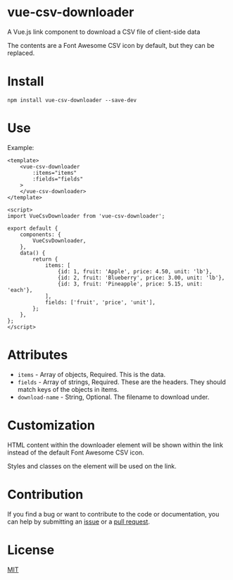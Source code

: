 # vue-csv-downloader
A Vue.js link component to download a CSV file of client-side data

The contents are a Font Awesome CSV icon by default, but they can be replaced.

# Install

`npm install vue-csv-downloader --save-dev`

# Use

Example:

```
<template>
    <vue-csv-downloader
        :items="items"
        :fields="fields"
    >
    </vue-csv-downloader>
</template>

<script>
import VueCsvDownloader from 'vue-csv-downloader';

export default {
    components: {
        VueCsvDownloader,
    },
    data() {
        return {
            items: [
                {id: 1, fruit: 'Apple', price: 4.50, unit: 'lb'},
                {id: 2, fruit: 'Blueberry', price: 3.00, unit: 'lb'},
                {id: 3, fruit: 'Pineapple', price: 5.15, unit: 'each'},
            ],
            fields: ['fruit', 'price', 'unit'],
        };
    },
};
</script>
```

# Attributes

* `items` - Array of objects, Required. This is the data.
* `fields` - Array of strings, Required. These are the headers. They should match keys of the objects in items.
* `download-name` - String, Optional. The filename to download under.

# Customization

HTML content within the downloader element will be shown within the link instead of the default Font Awesome CSV icon.

Styles and classes on the element will be used on the link.

# Contribution

If you find a bug or want to contribute to the code or documentation, you can help by submitting an [issue](https://github.com/thatsus/vue-csv-downloader/issues) or a [pull request](https://github.com/thatsus/vue-csv-downloader/pulls).

# License

[MIT](http://opensource.org/licenses/MIT)
